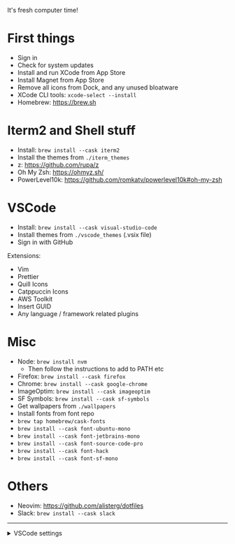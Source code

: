It's fresh computer time!

# First things

- Sign in
- Check for system updates
- Install and run XCode from App Store
- Install Magnet from App Store
- Remove all icons from Dock, and any unused bloatware
- XCode CLI tools: `xcode-select --install`
- Homebrew: https://brew.sh

# Iterm2 and Shell stuff

- Install: `brew install --cask iterm2`
- Install the themes from `./iterm_themes`
- z: https://github.com/rupa/z
- Oh My Zsh: https://ohmyz.sh/
- PowerLevel10k: https://github.com/romkatv/powerlevel10k#oh-my-zsh

# VSCode

- Install: `brew install --cask visual-studio-code`
- Install themes from `./vscode_themes` (.vsix file)
- Sign in with GitHub

Extensions:

- Vim
- Prettier
- Quill Icons
- Catppuccin Icons
- AWS Toolkit
- Insert GUID
- Any language / framework related plugins

# Misc

- Node: `brew install nvm`
  - Then follow the instructions to add to PATH etc
- Firefox: `brew install --cask firefox`
- Chrome: `brew install --cask google-chrome`
- ImageOptim: `brew install --cask imageoptim`
- SF Symbols: `brew install --cask sf-symbols`
- Get wallpapers from `./wallpapers`
- Install fonts from font repo
- `brew tap homebrew/cask-fonts`
- `brew install --cask font-ubuntu-mono`
- `brew install --cask font-jetbrains-mono`
- `brew install --cask font-source-code-pro`
- `brew install --cask font-hack`
- `brew install --cask font-sf-mono`

# Others

- Neovim: https://github.com/alisterg/dotfiles
- Slack: `brew install --cask slack`

---

<details>
<summary>VSCode settings</summary>

```json
{
  "telemetry.telemetryLevel": "off",
  "window.commandCenter": false,
  "editor.fontLigatures": true,
  "editor.wordWrap": "on",
  "editor.defaultFormatter": "esbenp.prettier-vscode",
  "workbench.tree.indent": 22,
  "debug.onTaskErrors": "debugAnyway",
  "git.autofetch": true,
  "editor.minimap.showSlider": "always",
  "breadcrumbs.enabled": false,
  "editor.rulers": [120],
  "terminal.integrated.defaultProfile.osx": "zsh",
  "css.lint.unknownAtRules": "ignore",
  "editor.cursorSmoothCaretAnimation": "on",
  "editor.cursorBlinking": "smooth",
  "editor.cursorSurroundingLines": 3,
  "editor.fontFamily": "consolas ligaturized v3, iosevkata, ubuntu mono",
  "workbench.iconTheme": "catppuccin-frappe",
  "editor.guides.indentation": false,
  "files.exclude": {
    "node_modules": true,
    "package-lock.json": true,
    "**/.git": true,
    "**/.svn": true,
    "**/.hg": true,
    "**/CVS": true,
    "**/.DS_Store": true,
    "**/Thumbs.db": true
  },
  "aws.telemetry": false,
  "aws.codeWhisperer.shareCodeWhispererContentWithAWS": false,
  "diffEditor.codeLens": true,
  "csharp.referencesCodeLens.enabled": false,
  "[csharp]": {
    "editor.defaultFormatter": "ms-dotnettools.csharp"
  },
  "workbench.colorTheme": "A-Ok",
  "workbench.activityBar.visible": false,
  "editor.folding": false,
  "workbench.colorCustomizations": {
    "editorBracketHighlight.foreground1": "#E77838bb",
    "editorBracketHighlight.foreground2": "#41A2C0bb",
    "editorBracketHighlight.foreground3": "#91A62Abb",
    "editorBracketHighlight.foreground4": "#D25C60bb"
  },
  "editor.fontSize": 13
}
```

</details>
